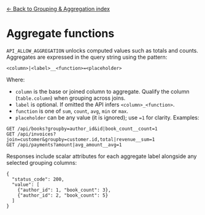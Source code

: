[← Back to Grouping & Aggregation index](index.md)

# Aggregate functions
`API_ALLOW_AGGREGATION` unlocks computed values such as totals and
counts. Aggregates are expressed in the query string using the pattern:
```
<column>|<label>__<function>=<placeholder>
```
Where:
- `column` is the base or joined column to aggregate. Qualify the column
    (`table.column`) when grouping across joins.
- `label` is optional. If omitted the API infers `<column>_<function>`.
- `function` is one of `sum`, `count`, `avg`, `min` or `max`.
- `placeholder` can be any value (it is ignored); use `=1` for clarity.
Examples:
```
GET /api/books?groupby=author_id&id|book_count__count=1
GET /api/invoices?join=customer&groupby=customer.id,total|revenue__sum=1
GET /api/payments?amount|avg_amount__avg=1
```
Responses include scalar attributes for each aggregate label alongside any
selected grouping columns:
```
{
  "status_code": 200,
  "value": [
    {"author_id": 1, "book_count": 3},
    {"author_id": 2, "book_count": 5}
  ]
}
```

